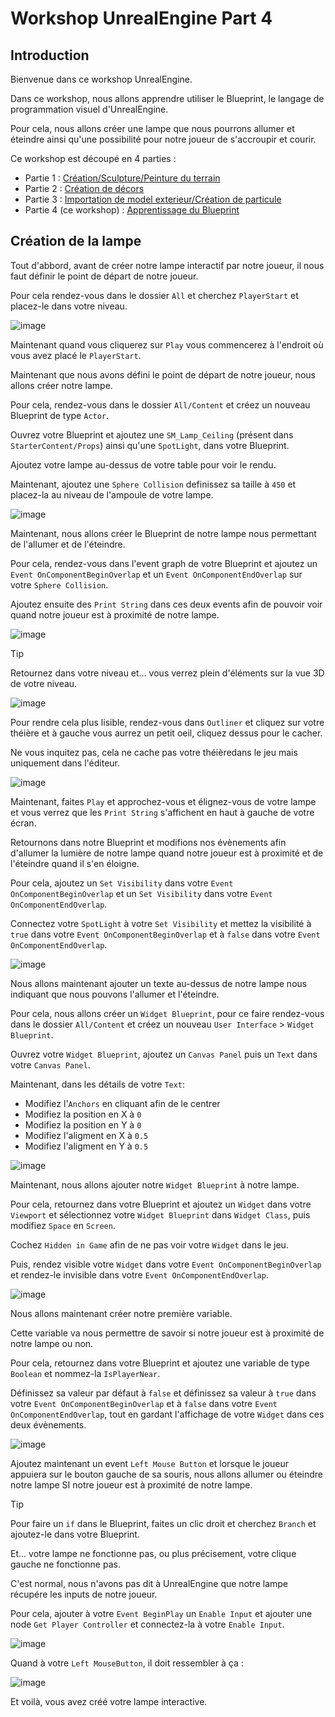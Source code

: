 # Workshop UnrealEngine Part 4

## Introduction

Bienvenue dans ce workshop UnrealEngine.

Dans ce workshop, nous allons apprendre utiliser le Blueprint, le langage de programmation visuel d'UnrealEngine.

Pour cela, nous allons créer une lampe que nous pourrons allumer et éteindre ainsi qu'une possibilité pour notre joueur de s'accroupir et courir.

Ce workshop est découpé en 4 parties :

- Partie 1 : [Création/Sculpture/Peinture du terrain](https://github.com/Kenan-Blasius/Workshop-UnrealEngine-Part-1)
- Partie 2 : [Création de décors](https://github.com/Kenan-Blasius/Workshop-UnrealEngine-Part-2)
- Partie 3 : [Importation de model exterieur/Création de particule](https://github.com/Kenan-Blasius/Workshop-UnrealEngine-Part-3)
- Partie 4 (ce workshop) : [Apprentissage du Blueprint](https://github.com/Kenan-Blasius/Workshop-UnrealEngine-Part-4)

## Création de la lampe

Tout d'abbord, avant de créer notre lampe interactif par notre joueur, il nous faut définir le point de départ de notre joueur.

Pour cela rendez-vous dans le dossier `All` et cherchez `PlayerStart` et placez-le dans votre niveau.

![image](assets/PlayerStart.png)

Maintenant quand vous cliquerez sur `Play` vous commencerez à l'endroit où vous avez placé le `PlayerStart`.

Maintenant que nous avons défini le point de départ de notre joueur, nous allons créer notre lampe.

Pour cela, rendez-vous dans le dossier `All/Content` et créez un nouveau Blueprint de type `Actor`.

Ouvrez votre Blueprint et ajoutez une `SM_Lamp_Ceiling` (présent dans `StarterContent/Props`) ainsi qu'une `SpotLight`, dans votre Blueprint.

Ajoutez votre lampe au-dessus de votre table pour voir le rendu.

Maintenant, ajoutez une `Sphere Collision` definissez sa taille à `450` et placez-la au niveau de l'ampoule de votre lampe.

![image](assets/Lamp.png)

Maintenant, nous allons créer le Blueprint de notre lampe nous permettant de l'allumer et de l'éteindre.

Pour cela, rendez-vous dans l'event graph de votre Blueprint et ajoutez un `Event OnComponentBeginOverlap` et un `Event OnComponentEndOverlap` sur votre `Sphere Collision`.

Ajoutez ensuite des `Print String` dans ces deux events afin de pouvoir voir quand notre joueur est à proximité de notre lampe.

![image](assets/EventOverlap.png)

> [!tip]
>
> Retournez dans votre niveau et... vous verrez plein d'éléments sur la vue 3D de votre niveau.
>
> ![image](assets/UnreadableView.png)
>
> Pour rendre cela plus lisible, rendez-vous dans `Outliner` et cliquez sur votre théière et à gauche vous aurrez un petit oeil, cliquez dessus pour le cacher.
>
> Ne vous inquitez pas, cela ne cache pas votre théièredans le jeu mais uniquement dans l'éditeur.
>
> ![image](assets/HideTeapot.png)

Maintenant, faites `Play` et approchez-vous et élignez-vous de votre lampe et vous verrez que les `Print String` s'affichent en haut à gauche de votre écran.

Retournons dans notre Blueprint et modifions nos évènements afin d'allumer la lumière de notre lampe quand notre joueur est à proximité et de l'éteindre quand il s'en éloigne.

Pour cela, ajoutez un `Set Visibility` dans votre `Event OnComponentBeginOverlap` et un `Set Visibility` dans votre `Event OnComponentEndOverlap`.

Connectez votre `SpotLight` à votre `Set Visibility` et mettez la visibilité à `true` dans votre `Event OnComponentBeginOverlap` et à `false` dans votre `Event OnComponentEndOverlap`.

![image](assets/EventOverlap2.png)

Nous allons maintenant ajouter un texte au-dessus de notre lampe nous indiquant que nous pouvons l'allumer et l'éteindre.

Pour cela, nous allons créer un `Widget Blueprint`, pour ce faire rendez-vous dans le dossier `All/Content` et créez un nouveau `User Interface` > `Widget Blueprint`.

Ouvrez votre `Widget Blueprint`, ajoutez un `Canvas Panel` puis un `Text` dans votre `Canvas Panel`.

Maintenant, dans les détails de votre `Text`:

- Modifiez l'`Anchors` en cliquant afin de le centrer
- Modifiez la position en X à `0`
- Modifiez la position en Y à `0`
- Modifiez l'aligment en X à `0.5`
- Modifiez l'aligment en Y à `0.5`

![image](assets/Text.png)

Maintenant, nous allons ajouter notre `Widget Blueprint` à notre lampe.

Pour cela, retournez dans votre Blueprint et ajoutez un `Widget` dans votre `Viewport` et sélectionnez votre `Widget Blueprint` dans `Widget Class`, puis modifiez `Space` en `Screen`.

Cochez `Hidden in Game` afin de ne pas voir votre `Widget` dans le jeu.

Puis, rendez visible votre `Widget` dans votre `Event OnComponentBeginOverlap` et rendez-le invisible dans votre `Event OnComponentEndOverlap`.

![image](assets/EventOverlap3.png)

Nous allons maintenant créer notre première variable.

Cette variable va nous permettre de savoir si notre joueur est à proximité de notre lampe ou non.

Pour cela, retournez dans votre Blueprint et ajoutez une variable de type `Boolean` et nommez-la `IsPlayerNear`.

Définissez sa valeur par défaut à `false` et définissez sa valeur à `true` dans votre `Event OnComponentBeginOverlap` et à `false` dans votre `Event OnComponentEndOverlap`, tout en gardant l'affichage de votre `Widget` dans ces deux évènements.

![image](assets/EventOverlap4.png)

Ajoutez maintenant un event `Left Mouse Button` et lorsque le joueur appuiera sur le bouton gauche de sa souris, nous allons allumer ou éteindre notre lampe SI notre joueur est à proximité de notre lampe.

> [!tip]
> Pour faire un `if` dans le Blueprint, faites un clic droit et cherchez `Branch` et ajoutez-le dans votre Blueprint.

Et... votre lampe ne fonctionne pas, ou plus précisement, votre clique gauche ne fonctionne pas.

C'est normal, nous n'avons pas dit à UnrealEngine que notre lampe récupére les inputs de notre joueur.

Pour cela, ajouter à votre `Event BeginPlay` un `Enable Input` et ajouter une node `Get Player Controller` et connectez-la à votre `Enable Input`.

![image](assets/EnableInput.png)

Quand à votre `Left MouseButton`, il doit ressembler à ça :

![image](assets/LeftMouseButton.png)

Et voilà, vous avez créé votre lampe interactive.
